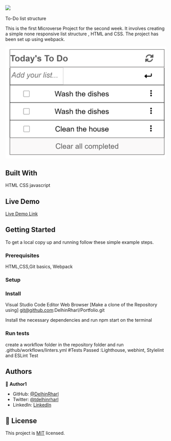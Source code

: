 ![](https://img.shields.io/badge/Microverse-blueviolet)

To-Do list structure

This is the first Microverse Project for the second week. It involves creating a simple none responsive list structure , HTML and CSS. The project has been set up using webpack.

![screenshot](./todo.png)

## Built With

HTML
CSS
javascript

## Live Demo

[Live Demo Link](https://delhinrharl.github.io/ToDoList/)

## Getting Started

To get a local copy up and running follow these simple example steps.

### Prerequisites

HTML,CSS,Git basics, Webpack

### Setup

### Install

Visual Studio Code Editor
Web Browser
[Make a clone of the Repository using] git@github.com:DelhinRharl/Portfolio.git

Install the necessary dependencies and run npm start on the terminal

### Run tests

create a workflow folder in the repository folder
and run .github/workflows/linters.yml
#Tests Passed :Lighthouse, webhint, Stylelint and ESLint Test

## Authors

👤 **Author1**

- GitHub: [@DelhinRharl](https://github.com/DelhinRharl)
- Twitter: [@tdelhinrharl](https://twitter.com/delhinrharl)
- LinkedIn: [LinkedIn](https://linkedin.com/in/AffaxedKiprotich)

## 📝 License

This project is [MIT](./MIT.md) licensed.
